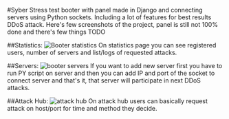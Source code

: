 #Syber
Stress test booter with panel made in Django and connecting servers using Python sockets. Including a lot of features for best results DDoS attack.
Here's few screenshots of the project, panel is still not 100% done and there's few things TODO

##Statistics:
![Booter statistics](http://image.prntscr.com/image/66d94a7bdb984eb5a5e7654b24e97e1c.png)
On statistics page you can see registered users, number of servers and list/logs of requested attacks.

##Servers:
![booter servers](http://image.prntscr.com/image/2dbcbf7a92154cb39d0f108abaa0f90a.png)
If you want to add new server first you have to run PY script on server and then you can add IP and port of the socket to connect server and that's it, that server will participate in next DDoS attacks.

##Attack Hub:
![attack hub](http://image.prntscr.com/image/24b7d18101df486fa99e07285cd21651.png)
On attack hub users can basically request attack on host/port for time and method they decide.
